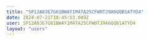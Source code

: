 ```yaml
---
title: "SP12A8JE7G61BWAY1M47A25CFW0TJ9A6QQB1ATYD4"
date: 2024-07-21T18:45:53.049Z
user: SP12A8JE7G61BWAY1M47A25CFW0TJ9A6QQB1ATYD4
layout: "users"
---
```

    